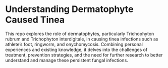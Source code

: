 # Understanding Dermatophyte Caused Tinea
 This repo explores the role of dermatophytes, particularly Trichophyton rubrum and Trichophyton interdigitale, in causing tinea infections such as athlete’s foot, ringworm, and onychomycosis. Combining personal experiences and existing knowledge, it delves into the challenges of treatment, prevention strategies, and the need for further research to better understand and manage these persistent fungal infections.
